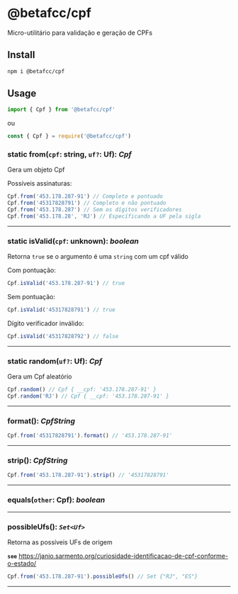 # @betafcc/cpf

Micro-utilitário para validação e geração de CPFs

## Install

```sh
npm i @betafcc/cpf
```

## Usage

```ts
import { Cpf } from '@betafcc/cpf'
```

ou

```ts
const { Cpf } = require('@betafcc/cpf')
```

### static **from**(`cpf`: string, `uf?`: Uf): *Cpf*

Gera um objeto Cpf

Possíveis assinaturas:

```ts
Cpf.from('453.178.287-91') // Completo e pontuado
Cpf.from('45317828791') // Completo e não pontuado
Cpf.from('453.178.287') // Sem os dígitos verificadores
Cpf.from('453.178.28', 'RJ') // Específicando a UF pela sigla
```

___

### static **isValid**(`cpf`: unknown): *boolean*

Retorna `true` se o argumento é uma `string` com um cpf válido

Com pontuação:

```ts
Cpf.isValid('453.178.287-91') // true
```

Sem pontuação:

```ts
Cpf.isValid('45317828791') // true
```

Dígito verificador inválido:

```ts
Cpf.isValid('45317828792') // false
```

___

### static **random**(`uf?`: Uf): *Cpf*

Gera um Cpf aleatório

```ts
Cpf.random() // Cpf { __cpf: '453.178.287-91' }
Cpf.random('RJ') // Cpf { __cpf: '453.178.287-91' }
```

___

### **format**(): *CpfString*

```ts
Cpf.from('45317828791').format() // '453.178.287-91'
```

___

### **strip**(): *CpfString*

```ts
Cpf.from('453.178.287-91').strip() // '45317828791'
```

___

### **equals**(`other`: Cpf): *boolean*

___

### **possibleUfs**(): *`Set<Uf>`*

Retorna as possíveis UFs de origem

**`see`** <https://janio.sarmento.org/curiosidade-identificacao-de-cpf-conforme-o-estado/>

```ts
Cpf.from('453.178.287-91').possibleUfs() // Set {"RJ", "ES"}
```

___
